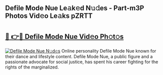 ## Defile Mode Nue Le𝚊k𝚎d N𝚞𝚍es - Part-m3P Photos Vid𝚎o Le𝚊ks pZRTT

# <h2><a href="http://fbap9mh.evod.top/?m=Defile+Mode+Nue">🔗 👉🔴 Defile Mode Nue Vid𝚎o Ph𝚘t𝚘s</a></h2>

[![Defile Mode Nue N𝚞d𝚎s](https://i.imgur.com/8V9OHl7.gif)](http://fbap9mh.evod.top/?m=Defile+Mode+Nue)
Online personality Defile Mode Nue known for their dance and lifestyle content. Defile Mode Nue, a public figure and a passionate advocate for social justice, has spent his career fighting for the rights of the marginalized. 
